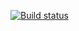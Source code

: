 [![Build status](https://ci.appveyor.com/api/projects/status/6wg5joc61g3f82o2?svg=true)](https://ci.appveyor.com/project/Ksuschka/cisetting)